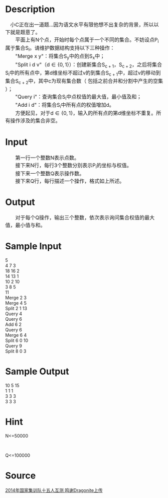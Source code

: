 
# Description

<div class="content"><div class="probtitle" id="ptit"><span style="font-size: medium">　小C正在出一道题...因为语文水平有限他想不出复杂的背景，所以以下就是题意了。<br/>
　　平面上有N个点，开始时每个点属于一个不同的集合。不妨设点P<sub>i</sub>属于集合S<sub>i</sub>。请维护数据结构支持以下三种操作：<br/>
　　&#34;Merge x y&#34;：将集合S<sub>y</sub>中的点到S<sub>x</sub>中；<br/>
　　&#34;Split i d v&#34;（d ∈ {0, 1}）：创建新集合S<sub>c + 1</sub>，S<sub>c + 2</sub>，之后将集合S<sub>i</sub>中的所有点中，第d维坐标不超过v的到集合S<sub>c + 1</sub>中，超过v的移动到集合S<sub>c + 2</sub>中，其中c为现有集合数（ 包括之前合并和分割中产生的空集 ）；<br/>
　　&#34;Query i&#34;：查询集合S<sub>i</sub>中点权值的最大值，最小值及和；<br/>
　　&#34;Add i d&#34;：将集合S<sub>i</sub>中所有点的权值增加d。<br/>
　　方便起见，对于d ∈ {0, 1}，输入的所有点的第d维坐标不重复。所有操作涉及的集合非空。</span></div>
<div id="pcont1" style="margin-top: 20px; display: block"></div></div>

# Input

<div class="content"><div id="pcont1" style="margin-top: 20px; display: block">
<div class="pdcont"><span style="font-size: medium">　　第一行一个整数N表示点数。<br/>
　　接下来N行，每行3个整数分别表示P<sub>i</sub>的坐标与权值。<br/>
　　接下来一个整数Q表示操作数。<br/>
　　接下来Q行，每行描述一个操作，格式如上所述。</span></div>
</div></div>

# Output

<div class="content"><div class="pdcont"><span style="font-size: medium">　　对于每个Q操作，输出三个整数，依次表示询问集合权值的最大值，最小值与和。</span></div></div>

# Sample Input

<div class="content"><span class="sampledata">5<br/>
4 7 3<br/>
18 16 2<br/>
14 13 1<br/>
10 2 10<br/>
3 8 5<br/>
11<br/>
Merge 2 3<br/>
Merge 4 5<br/>
Split 2 1 13<br/>
Query 4<br/>
Query 6<br/>
Add 6 2<br/>
Query 6<br/>
Merge 6 4<br/>
Split 6 0 10<br/>
Query 9<br/>
Split 8 0 3<br/>
</span></div>

# Sample Output

<div class="content"><span class="sampledata">10 5 15<br/>
1 1 1<br/>
3 3 3<br/>
3 3 3</span></div>

# Hint

<div class="content"><p></p><p>N&lt;=50000</p><br/>
<p>Q&lt;=100000</p><p></p></div>

# Source

<div class="content"><p><a href="problemset.php?search=2014年国家集训队十五人互测 鸣谢Dragonite上传">2014年国家集训队十五人互测 鸣谢Dragonite上传</a></p></div>

